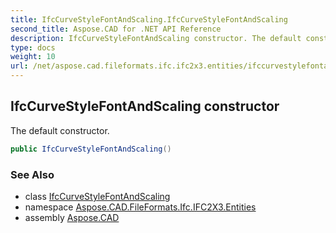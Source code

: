 ```yaml
---
title: IfcCurveStyleFontAndScaling.IfcCurveStyleFontAndScaling
second_title: Aspose.CAD for .NET API Reference
description: IfcCurveStyleFontAndScaling constructor. The default constructor
type: docs
weight: 10
url: /net/aspose.cad.fileformats.ifc.ifc2x3.entities/ifccurvestylefontandscaling/ifccurvestylefontandscaling/
---
```

## IfcCurveStyleFontAndScaling constructor

The default constructor.

```csharp
public IfcCurveStyleFontAndScaling()
```

### See Also

* class [IfcCurveStyleFontAndScaling](../)
* namespace [Aspose.CAD.FileFormats.Ifc.IFC2X3.Entities](../../ifccurvestylefontandscaling/)
* assembly [Aspose.CAD](../../../)


